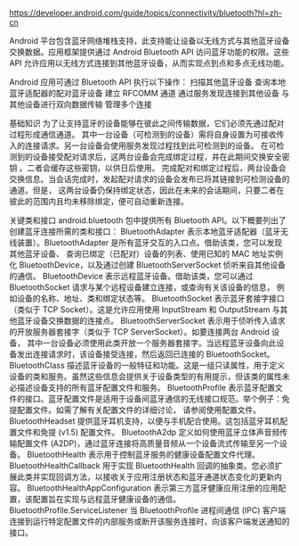 
https://developer.android.com/guide/topics/connectivity/bluetooth?hl=zh-cn

Android 平台包含蓝牙网络堆栈支持，此支持能让设备以无线方式与其他蓝牙设备交换数据。应用框架提供通过 Android Bluetooth API 
访问蓝牙功能的权限。这些 API 允许应用以无线方式连接到其他蓝牙设备，从而实现点到点和多点无线功能。

Android 应用可通过 Bluetooth API 执行以下操作：
扫描其他蓝牙设备
查询本地蓝牙适配器的配对蓝牙设备
建立 RFCOMM 通道
通过服务发现连接到其他设备
与其他设备进行双向数据传输
管理多个连接


基础知识
为了让支持蓝牙的设备能够在彼此之间传输数据，它们必须先通过配对过程形成通信通道。
其中一台设备（可检测到的设备）需将自身设置为可接收传入的连接请求。另一台设备会使用服务发现过程找到此可检测到的设备。
在可检测到的设备接受配对请求后，这两台设备会完成绑定过程，并在此期间交换安全密钥 。二者会缓存这些密钥，以供日后使用。
完成配对和绑定过程后，两台设备会交换信息。当会话完成时，发起配对请求的设备会发布已将其链接到可检测设备的通道。但是，
这两台设备仍保持绑定状态，因此在未来的会话期间，只要二者在彼此的范围内且均未移除绑定，便可自动重新连接。



关键类和接口
android.bluetooth 包中提供所有 Bluetooth API。以下概要列出了创建蓝牙连接所需的类和接口：
BluetoothAdapter
表示本地蓝牙适配器（蓝牙无线装置）。BluetoothAdapter 是所有蓝牙交互的入口点。借助该类，您可以发现其他蓝牙设备、
  查询已绑定（已配对）设备的列表、使用已知的 MAC 地址实例化 BluetoothDevice，以及通过创建 BluetoothServerSocket
  侦听来自其他设备的通信。
BluetoothDevice
表示远程蓝牙设备。借助该类，您可以通过 BluetoothSocket 请求与某个远程设备建立连接，或查询有关该设备的信息，
  例如设备的名称、地址、类和绑定状态等。
BluetoothSocket
表示蓝牙套接字接口（类似于 TCP Socket）。这是允许应用使用 InputStream 和 OutputStream 与其他蓝牙设备交换数据的连接点。
BluetoothServerSocket
表示用于侦听传入请求的开放服务器套接字（类似于 TCP ServerSocket）。如要连接两台 Android 设备，
  其中一台设备必须使用此类开放一个服务器套接字。当远程蓝牙设备向此设备发出连接请求时，该设备接受连接，然后返回已连接的 BluetoothSocket。
BluetoothClass
描述蓝牙设备的一般特征和功能。这是一组只读属性，用于定义设备的类和服务。虽然这些信息会提供关于设备类型的有用提示，但该类的属性未必描述设备支持的所有蓝牙配置文件和服务。
BluetoothProfile
表示蓝牙配置文件的接口。蓝牙配置文件是适用于设备间蓝牙通信的无线接口规范。举个例子：免提配置文件。如需了解有关配置文件的详细讨论，
   请参阅使用配置文件。
BluetoothHeadset
提供蓝牙耳机支持，以便与手机配合使用。这包括蓝牙耳机配置文件和免提 (v1.5) 配置文件。
BluetoothA2dp
定义如何使用蓝牙立体声音频传输配置文件 (A2DP)，通过蓝牙连接将高质量音频从一个设备流式传输至另一个设备。
BluetoothHealth
表示用于控制蓝牙服务的健康设备配置文件代理。
BluetoothHealthCallback
用于实现 BluetoothHealth 回调的抽象类。您必须扩展此类并实现回调方法，以接收关于应用注册状态和蓝牙通道状态变化的更新内容。
BluetoothHealthAppConfiguration
表示第三方蓝牙健康应用注册的应用配置，该配置旨在实现与远程蓝牙健康设备的通信。
BluetoothProfile.ServiceListener
当 BluetoothProfile 进程间通信 (IPC) 客户端连接到运行特定配置文件的内部服务或断开该服务连接时，向该客户端发送通知的接口。